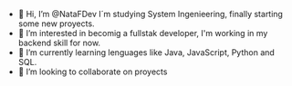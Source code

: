 - 👋 Hi, I’m @NataFDev I´m studying System Ingenieering, finally starting some new proyects.
- 👀 I’m interested in becomig a fullstak developer, I'm working in my backend skill for now.
- 🌱 I’m currently learning lenguages like Java, JavaScript, Python and SQL.
- 💞️ I’m looking to collaborate on proyects


